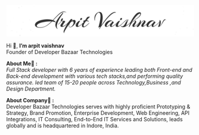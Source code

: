 <img src="./arpit.jpg"/>

Hi 👋, <b>I’m arpit vaishnav</b><br>
  Founder of Developer Bazaar Technologies

<b>About Me:speech_balloon: :</b><br>
<i>Full Stack developer with 6 years of experience leading both Front-end and Back-end development with various tech stacks,and performing quality assurance.
  led team of 15-20 people across Technology,Business ,and Design Department.</i>
  
<b>About Company:speech_balloon: :</b><br>
Developer Bazaar Technologies serves with highly proficient Prototyping & Strategy, Brand Promotion, Enterprise Development, Web Engineering, API Integrations, IT Consulting, End-to-End IT Services and Solutions, leads globally and is headquartered in Indore, India.
